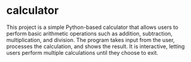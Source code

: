 # calculator
This project is a simple Python-based calculator that allows users to perform basic arithmetic operations such as addition, subtraction, multiplication, and division. The program takes input from the user, processes the calculation, and shows the result. It is interactive, letting users perform multiple calculations until they choose to exit. 
